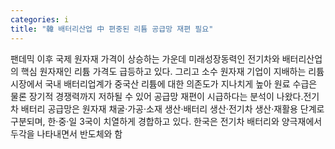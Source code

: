 ```yaml
---
categories: i
title: "韓 배터리산업 中 편중된 리튬 공급망 재편 필요"
---
```

팬데믹 이후 국제 원자재 가격이 상승하는 가운데 미래성장동력인 전기차와 배터리산업의 핵심 원자재인 리튬 가격도 급등하고 있다. 그리고 소수 원자재 기업이 지배하는 리튬 시장에서 국내 배터리업계가 중국산 리튬에 대한 의존도가 지나치게 높아 원료 수급은 물론 장기적 경쟁력까지 저하될 수 있어 공급망 재편이 시급하다는 분석이 나왔다.전기차 배터리 공급망은 원자재 채굴·가공·소재 생산·배터리 생산·전기차 생산·재활용 단계로 구분되며, 한·중·일 3국이 치열하게 경합하고 있다. 한국은 전기차 배터리와 양극재에서 두각을 나타내면서 반도체와 함